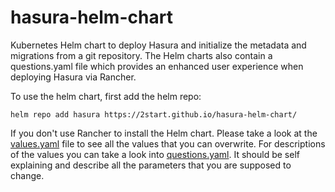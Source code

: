 # hasura-helm-chart
Kubernetes Helm chart to deploy Hasura and initialize the metadata and migrations from a git repository. 
The Helm charts also contain a questions.yaml file which provides an enhanced user experience when deploying Hasura
via Rancher.

To use the helm chart, first add the helm repo:

```
helm repo add hasura https://2start.github.io/hasura-helm-chart/
```

If you don't use Rancher to install the Helm chart. Please take a look at the [values.yaml](charts/hasura/values.yaml) file to see all the values that you can overwrite. For descriptions of the values you can take a look into [questions.yaml](charts/hasura/questions.yaml). It should be self explaining and describe all the parameters that you are supposed to change.
